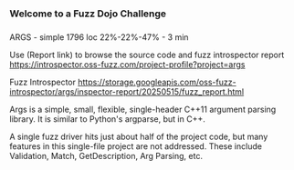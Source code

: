 ###
### Welcome to a Fuzz Dojo Challenge
###

ARGS - simple 1796 loc 22%-22%-47% - 3 min

Use (Report link) to browse the source code and fuzz introspector report https://introspector.oss-fuzz.com/project-profile?project=args

Fuzz Introspector
https://storage.googleapis.com/oss-fuzz-introspector/args/inspector-report/20250515/fuzz_report.html

Args is a simple, small, flexible, single-header C++11 argument parsing library.  It is similar to Python's argparse, but in C++.

A single fuzz driver hits just about half of the project code, but many features in this single-file project are not addressed. These include Validation, Match, GetDescription, Arg Parsing, etc.
